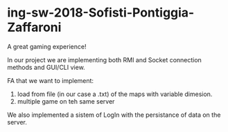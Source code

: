 # ing-sw-2018-Sofisti-Pontiggia-Zaffaroni
A great gaming experience!

In our project we are implementing both RMI and Socket connection methods and GUI/CLI view.

FA that we want to implement:
  1) load from file (in our case a .txt) of the maps with variable dimesion.
  2) multiple game on teh same server
  
We also implemented a sistem of LogIn with the persistance of data on the server.
